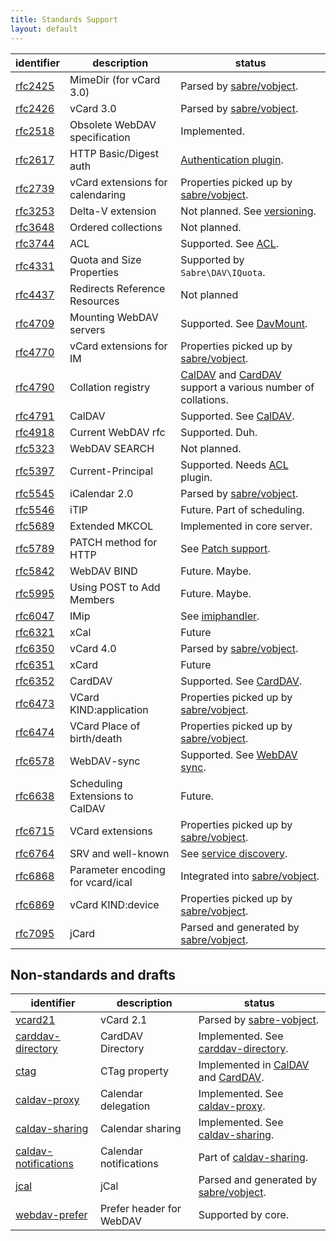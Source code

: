```yaml
---
title: Standards Support
layout: default
---
```


| identifier         | description                       | status
| ------------------ | --------------------------------- | ------
| [rfc2425][rfc2425] | MimeDir (for vCard 3.0)           | Parsed by [sabre/vobject][1].
| [rfc2426][rfc2426] | vCard 3.0                         | Parsed by [sabre/vobject][1].
| [rfc2518][rfc2518] | Obsolete WebDAV specification     | Implemented.
| [rfc2617][rfc2617] | HTTP Basic/Digest auth            | [Authentication plugin][2].
| [rfc2739][rfc2739] | vCard extensions for calendaring  | Properties picked up by [sabre/vobject][1].
| [rfc3253][rfc3253] | Delta-V extension                 | Not planned. See [versioning][3].
| [rfc3648][rfc3648] | Ordered collections               | Not planned.
| [rfc3744][rfc3744] | ACL                               | Supported. See [ACL][4].
| [rfc4331][rfc4331] | Quota and Size Properties         | Supported by `Sabre\DAV\IQuota`.
| [rfc4437][rfc4437] | Redirects Reference Resources     | Not planned
| [rfc4709][rfc4709] | Mounting WebDAV servers           | Supported. See [DavMount][5].
| [rfc4770][rfc4770] | vCard extensions for IM           | Properties picked up by [sabre/vobject][1].
| [rfc4790][rfc4790] | Collation registry                | [CalDAV][6] and [CardDAV][7] support a various number of collations. 
| [rfc4791][rfc4791] | CalDAV                            | Supported. See [CalDAV][6]. 
| [rfc4918][rfc4918] | Current WebDAV rfc                | Supported. Duh.
| [rfc5323][rfc5323] | WebDAV SEARCH                     | Not planned.
| [rfc5397][rfc5397] | Current-Principal                 | Supported. Needs [ACL][4] plugin.
| [rfc5545][rfc5545] | iCalendar 2.0                     | Parsed by [sabre/vobject][1]. 
| [rfc5546][rfc5546] | iTIP                              | Future. Part of scheduling. 
| [rfc5689][rfc5689] | Extended MKCOL                    | Implemented in core server. 
| [rfc5789][rfc5789] | PATCH method for HTTP             | See [Patch support][8].
| [rfc5842][rfc5842] | WebDAV BIND                       | Future. Maybe.
| [rfc5995][rfc5995] | Using POST to Add Members         | Future. Maybe.
| [rfc6047][rfc6047] | IMip                              | See [imiphandler][19].
| [rfc6321][rfc6321] | xCal                              | Future
| [rfc6350][rfc6350] | vCard 4.0                         | Parsed by [sabre/vobject][1]. 
| [rfc6351][rfc6351] | xCard                             | Future
| [rfc6352][rfc6352] | CardDAV                           | Supported. See [CardDAV][7].
| [rfc6473][rfc6473] | VCard KIND:application            | Properties picked up by [sabre/vobject][1]. 
| [rfc6474][rfc6474] | VCard Place of birth/death        | Properties picked up by [sabre/vobject][1]. 
| [rfc6578][rfc6578] | WebDAV-sync                       | Supported. See [WebDAV sync][9].
| [rfc6638][rfc6638] | Scheduling Extensions to CalDAV   | Future.
| [rfc6715][rfc6715] | VCard extensions                  | Properties picked up by [sabre/vobject][1]. 
| [rfc6764][rfc6764] | SRV and well-known                | See [service discovery][20].
| [rfc6868][rfc6868] | Parameter encoding for vcard/ical | Integrated into [sabre/vobject][1]. 
| [rfc6869][rfc6869] | vCard KIND:device                 | Properties picked up by [sabre/vobject][1]. 
| [rfc7095][rfc7095] | jCard                             | Parsed and generated by [sabre/vobject][1].

Non-standards and drafts
------------------------

| identifier                 | description                      | status
| -------------------------- | -------------------------------- | ------
| [vcard21][21]              | vCard 2.1                        | Parsed by [sabre-vobject][1].
| [carddav-directory][10]    | CardDAV Directory                | Implemented. See [carddav-directory][11].
| [ctag][12]                 | CTag property                    | Implemented in [CalDAV][6] and [CardDAV][7].
| [caldav-proxy][13]         | Calendar delegation              | Implemented. See [caldav-proxy][14]. 
| [caldav-sharing][15]       | Calendar sharing                 | Implemented. See [caldav-sharing][16].
| [caldav-notifications][17] | Calendar notifications           | Part of [caldav-sharing][16].
| [jcal][18]                 | jCal                             | Parsed and generated by [sabre/vobject][1].
| [webdav-prefer][22]        | Prefer header for WebDAV         | Supported by core.

[rfc2425]: http://tools.ietf.org/html/rfc2425
[rfc2426]: http://tools.ietf.org/html/rfc2426
[rfc2617]: http://tools.ietf.org/html/rfc2617
[rfc2518]: http://tools.ietf.org/html/rfc2518
[rfc2739]: http://tools.ietf.org/html/rfc2738
[rfc3253]: http://tools.ietf.org/html/rfc3253
[rfc3648]: http://tools.ietf.org/html/rfc3648
[rfc3744]: http://tools.ietf.org/html/rfc3744
[rfc4331]: http://tools.ietf.org/html/rfc4331
[rfc4437]: http://tools.ietf.org/html/rfc4437
[rfc4709]: http://tools.ietf.org/html/rfc4709
[rfc4770]: http://tools.ietf.org/html/rfc4770
[rfc4790]: http://tools.ietf.org/html/rfc4790
[rfc4791]: http://tools.ietf.org/html/rfc4791
[rfc4918]: http://tools.ietf.org/html/rfc4918
[rfc5323]: http://tools.ietf.org/html/rfc5323
[rfc5397]: http://tools.ietf.org/html/rfc5397
[rfc5545]: http://tools.ietf.org/html/rfc5545
[rfc5546]: http://tools.ietf.org/html/rfc5546
[rfc5689]: http://tools.ietf.org/html/rfc5689
[rfc5789]: http://tools.ietf.org/html/rfc5789
[rfc5842]: http://tools.ietf.org/html/rfc5842
[rfc5995]: http://tools.ietf.org/html/rfc5995
[rfc6047]: http://tools.ietf.org/html/rfc6047
[rfc6321]: http://tools.ietf.org/html/rfc6321
[rfc6350]: http://tools.ietf.org/html/rfc6350
[rfc6351]: http://tools.ietf.org/html/rfc6351
[rfc6352]: http://tools.ietf.org/html/rfc6352
[rfc6473]: http://tools.ietf.org/html/rfc6473
[rfc6474]: http://tools.ietf.org/html/rfc6474
[rfc6578]: http://tools.ietf.org/html/rfc6578
[rfc6638]: http://tools.ietf.org/html/rfc6638
[rfc6715]: http://tools.ietf.org/html/rfc6715
[rfc6764]: http://tools.ietf.org/html/rfc6764
[rfc6868]: http://tools.ietf.org/html/rfc6868
[rfc6869]: http://tools.ietf.org/html/rfc6869
[rfc7095]: http://tools.ietf.org/html/rfc7095

[1]: https://github.com/fruux/sabre-vobject
[2]: /dav/authentication
[3]: /dav/versioning
[4]: /dav/acl
[5]: /dav/davmount
[6]: /dav/caldav
[7]: /dav/carddav
[8]: /dav/http-patch
[9]: /dav/sync
[10]: http://tools.ietf.org/html/draft-daboo-carddav-directory-gateway
[11]: /dav/carddav-directory
[12]: https://trac.calendarserver.org/browser/CalendarServer/trunk/doc/Extensions/caldav-ctag.txt
[13]: http://svn.calendarserver.org/repository/calendarserver/CalendarServer/trunk/doc/Extensions/caldav-proxy.txt
[14]: /dav/caldav-proxy
[15]: http://svn.calendarserver.org/repository/calendarserver/CalendarServer/trunk/doc/Extensions/caldav-sharing.txt
[16]: /dav/caldav-sharing
[17]: http://svn.calendarserver.org/repository/calendarserver/CalendarServer/trunk/doc/Extensions/caldav-notifications.txt
[18]: http://tools.ietf.org/html/draft-ietf-jcardcal-jcal-08
[19]: /dav/imiphandler
[20]: /dav/service-discovery
[21]: http://www.imc.org/pdi/vcard-21.txt
[22]: http://tools.ietf.org/html/draft-murchison-webdav-prefer-06
